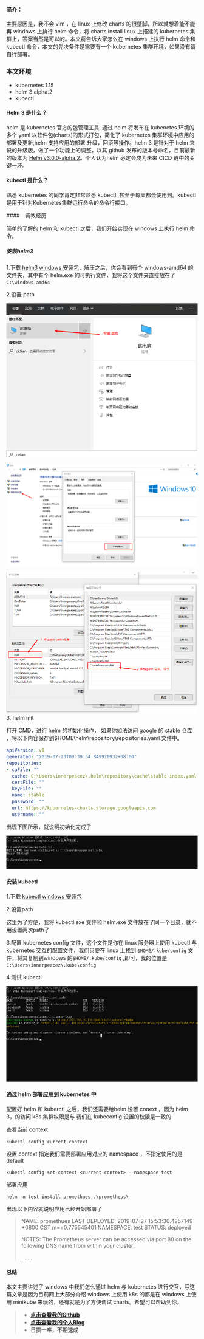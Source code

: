 #### 简介：

主要原因是，我不会 vim ，在 linux 上修改 charts 的很蹩脚，所以就想着能不能再 windows 上执行 helm 命令，将 charts install linux 上搭建的 kubernetes 集群上，答案当然是可以的。本文将告诉大家怎么在 windows 上执行 helm 命令和 kubectl 命令，本文的先决条件是需要有一个 kubernetes 集群环境，如果没有请自行部署。

### 本文环境

- kubernetes 1.15
- helm 3 alpha.2
- kubectl 

#### Helm 3 是什么？

helm 是 kubernetes 官方的包管理工具, 	通过 helm 将发布在 kubenetes 环境的多个 yaml 以软件包(charts)的形式打包，简化了 kubernetes 集群环境中应用的部署及更新,helm 支持应用的部署,升级，回滚等操作。helm 3 是针对于 helm 来说的升级版，做了一个功能上的调整，以其 github 发布的版本号命名，目前最新的版本为 [Helm v3.0.0-alpha.2](https://github.com/helm/helm/releases/tag/v3.0.0-alpha.2)。个人认为helm 必定会成为未来 CICD 链中的关键一环。

#### kubectl 是什么？

熟悉 kubernetes 的同学肯定非常熟悉 kubectl ,甚至于每天都会使用到。kubectl是用于针对Kubernetes集群运行命令的命令行接口。

####　调教经历

简单的了解的 helm 和 kubectl 之后，我们开始实现在 windows 上执行 helm 命令。

##### 安装helm3

1.下载 [helm3 windows 安装包](https://github.com/helm/helm/releases/tag/v3.0.0-alpha.2)，解压之后，你会看到有个 windows-amd64 的文件夹，其中有个 helm.exe 的可执行文件，我将这个文件夹直接放在了 `C:\windows-amd64`

2.设置 path

![1564151212023](../images/20190729/1564151212023.png)

![1564151483086](../images/20190729/1564151483086.png)

![1564151916623](../images/20190729/1564151916623.png)3. helm init 

打开 CMD，进行 helm 的初始化操作， 如果你如法访问 google 的 stable 仓库 ，将以下内容保存到$HOME\helm\repository\repositories.yaml 文件中。

```yaml
apiVersion: v1
generated: "2019-07-23T09:39:54.849920932+08:00"
repositories:
- caFile: ""
  cache: C:\Users\innerpeacez\.helm\repository\cache\stable-index.yaml
  certFile: ""
  keyFile: ""
  name: stable
  password: ""
  url: https://kubernetes-charts.storage.googleapis.com
  username: ""
```

出现下图所示，就说明初始化完成了

![1564152036983](../images/20190729/1564152036983.png)

#### 安装 kubectl 

1.下载 [kubectl windows 安装包](https://storage.googleapis.com/kubernetes-release/release/v1.9.0/bin/windows/amd64/kubectl.exe)

2.设置path

这里为了方便，我将 kubectl.exe 文件和 helm.exe 文件放在了同一个目录，就不用设置两次path了

3.配置 kubernetes config 文件，这个文件是你在 linux 服务器上使用 kubectl 与kubernetes 交互的配置文件，我们只要在 linux 上找到 `$HOME/.kube/config` 文件，将其复制到windows 的`$HOME/.kube/config` ,即可，我的位置是 `C:\Users\innerpeacez\.kube\config`

4.测试 kubectl 

![1564213477567](../images/20190729/1564213477567.png)

 #### 通过 helm 部署应用到 kubernetes 中

配置好 helm 和 kuberctl 之后，我们还需要给helm 设置 conext ，因为 helm 3，的访问 k8s 集群权限是与 我们在 kubeconfig 设置的权限是一致的

查看当前 context

```shell
kubectl config current-context
```

设置 context 指定我们需要部署应用对应的 namespace ，不指定使用的是 default

```shell
kubectl config set-context <current-context> --namespace test
```

部署应用

```shell
helm -n test install promethues .\prometheus\
```

出现以下内容就说明应用已经开始部署了

> NAME: promethues
> LAST DEPLOYED: 2019-07-27 15:53:30.4257149 +0800 CST m=+0.775545401
> NAMESPACE: test
> STATUS: deployed
>
> NOTES:
> The Prometheus server can be accessed via port 80 on the following DNS name from within your cluster:
>
> .......

#### 总结

本文主要讲述了 windows 中我们怎么通过 helm 与 kubernetes 进行交互，写这篇文章是因为目前网上大部分介绍 windows 上使用 k8s 的都是在 windows 上使用 minikube 来玩的，还有就是为了方便调试 charts。希望可以帮助到你。

> - [**点击查看我的Github**](https://github.com/innerpeacez)
> - [**点击查看我的个人Blog**](https://ipzgo.top)
> - **日拱一卒，不期速成**

